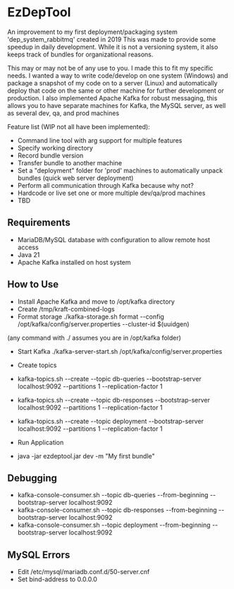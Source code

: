 # EzDepTool

An improvement to my first deployment/packaging system 'dep_system_rabbitmq' created in 2019
This was made to provide some speedup in daily development. While it is not a versioning  system, it also keeps track of bundles for organizational reasons.

This may or may not be of any use to you. I made this to fit my specific needs. 
I wanted a way to write code/develop on one system (Windows) and package a snapshot of my code on to a server (Linux) and automatically deploy that code on the same or other machine for further development or production. 
I also implemented Apache Kafka for robust messaging, this allows you to have separate machines for Kafka, the MySQL server, as well as several dev, qa, and prod machines

Feature list (WIP not all have been implemented):
- Command line tool with arg support for multiple features
- Specify working directory
- Record bundle version
- Transfer bundle to another machine
- Set a "deployment" folder for 'prod' machines to automatically unpack bundles (quick web server deployment)
- Perform all communication through Kafka because why not?
- Hardcode or live set one or more multiple dev/qa/prod machines
- TBD


## Requirements

- MariaDB/MySQL database with configuration to allow remote host access
- Java 21
- Apache Kafka installed on host system


## How to Use

- Install Apache Kafka and move to /opt/kafka directory
- Create /tmp/kraft-combined-logs
- Format storage ./kafka-storage.sh format --config /opt/kafka/config/server.properties --cluster-id $(uuidgen)

(any command with ./ assumes you are in /opt/kafka folder)
- Start Kafka ./kafka-server-start.sh /opt/kafka/config/server.properties
- Create topics
- kafka-topics.sh --create --topic db-queries --bootstrap-server localhost:9092 --partitions 1 --replication-factor 1
- kafka-topics.sh --create --topic db-responses --bootstrap-server localhost:9092 --partitions 1 --replication-factor 1
- kafka-topics.sh --create --topic deployment --bootstrap-server localhost:9092 --partitions 1 --replication-factor 1

- Run Application
- java -jar ezdeptool.jar dev -m "My first bundle"

## Debugging

- kafka-console-consumer.sh --topic db-queries --from-beginning --bootstrap-server localhost:9092
- kafka-console-consumer.sh --topic db-responses --from-beginning --bootstrap-server localhost:9092
- kafka-console-consumer.sh --topic deployment --from-beginning --bootstrap-server localhost:9092

## MySQL Errors

- Edit  /etc/mysql/mariadb.conf.d/50-server.cnf
- Set bind-address to 0.0.0.0

